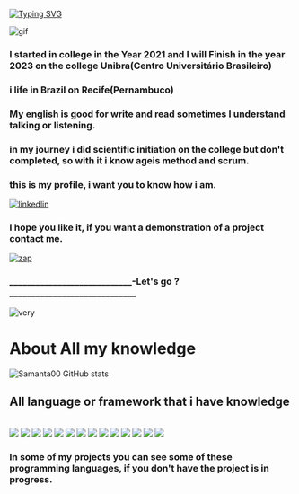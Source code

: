 [![Typing SVG](https://readme-typing-svg.demolab.com?font=Fira+Code&weight=700&size=34&pause=1000&color=E11160&center=true&vCenter=true&random=true&width=1310&height=80&lines=Hi%2C+my+name+is+Ellen+Samanta+%F0%9F%91%8B%F0%9F%8F%BB;I+am+a+full-stack+developer+with+knowledge+of+DevOps+concepts.;I+graduated+in+Systems+Analysis+and+Development.;Welcome+to+my+Github+Profile!+%F0%9F%98%8A)](https://git.io/typing-svg)

![gif](https://github.com/Samanta00/Samanta00/assets/80990432/adb42d05-8e0d-4292-9050-e7441baace66)




### I started in college in the Year 2021 and I will Finish in the year 2023 on the college Unibra(Centro Universitário Brasileiro)
### i life in Brazil on Recife(Pernambuco)
### My english is good for write and read sometimes I understand talking or listening.

### in my journey i did scientific initiation on the college but don't completed, so with it i know ageis method and scrum.

### this is my profile, i want you to know how i am.

[![linkedlin](https://img.shields.io/badge/LinkedIn-0077B5?style=for-the-badge&logo=linkedin&logoColor=white)](https://www.linkedin.com/in/ellen-samanta-nunes-da-silva-674a42227/)

### I hope you like it, if you want a demonstration of a project contact me. 
[![zap](https://img.shields.io/badge/WhatsApp-25D366?style=for-the-badge&logo=whatsapp&logoColor=white)](https://api.whatsapp.com/send?phone=5581981311245)


### ____________________________-Let's go ? _____________________________

![very](https://media0.giphy.com/media/LXHJRRjnviw7e/giphy.gif?cid=790b76110b12ba450501b345270ccdd4907170ae696d336c&rid=giphy.gif&ct=g)

# About All my knowledge
![Samanta00 GitHub stats](https://github-readme-stats.vercel.app/api?username=Samanta00&show_icons=true&theme=radical)

## All language or framework that i have knowledge 
<div alt="html5" style="display: inline_block"><br/>
<img src="https://img.shields.io/badge/HTML5-E34F26?style=for-the-badge&logo=html5&logoColor=white">
<img src="https://img.shields.io/badge/CSS-239120?&style=for-the-badge&logo=css3&logoColor=white">
<img src="https://img.shields.io/badge/Python-14354C?style=for-the-badge&logo=python&logoColor=white">
<img src="https://img.shields.io/badge/JavaScript-323330?style=for-the-badge&logo=javascript&logoColor=F7DF1E">
<img src="https://img.shields.io/badge/PHP-777BB4?style=for-the-badge&logo=php&logoColor=white">
<img src="https://img.shields.io/badge/React-20232A?style=for-the-badge&logo=react&logoColor=61DAFB">
<img src="https://img.shields.io/badge/React_Native-20232A?style=for-the-badge&logo=react&logoColor=61DAFB">
<img src="https://img.shields.io/badge/MySQL-00000F?style=for-the-badge&logo=mysql&logoColor=white">
<img src="https://img.shields.io/badge/Node.js-43853D?style=for-the-badge&logo=node.js&logoColor=white">
<img src="https://img.shields.io/badge/Bootstrap-563D7C?style=for-the-badge&logo=bootstrap&logoColor=white">
<img src="https://img.shields.io/badge/GitHub-100000?style=for-the-badge&logo=github&logoColor=white">
<img src="https://img.shields.io/badge/Microsoft_Excel-217346?style=for-the-badge&logo=microsoft-excel&logoColor=white">
<img src="https://img.shields.io/badge/Microsoft_PowerPoint-B7472A?style=for-the-badge&logo=microsoft-powerpoint&logoColor=white">
<img src="https://img.shields.io/badge/Microsoft_Word-2B579A?style=for-the-badge&logo=microsoft-word&logoColor=white">


</div>

### In some of my projects you can see some of these programming languages, if you don't have the project is in progress.


